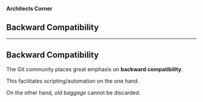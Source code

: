 #### Architects Corner


## Backward Compatibility


---


## Backward Compatibility

The Git community places great emphasis on **backward compatibility**.

This facilitates scripting/automation on the one hand.

On the other hand, *old baggage* cannot be discarded.


